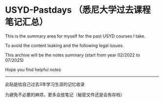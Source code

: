 # USYD-Pastdays （悉尼大学过去课程笔记汇总）

This is the summary area for myself for the past USYD courses I take.

To avoid the content leaking and the following legal issues.

This archive will be the notes summary (start from year 02/2022 to 07/2025)

Hope you find helpful notes

-------
此贴是给自己过去3年学习生涯的记忆收录

为避免不必要的麻烦，更多会放笔记（秘密文件还是会有存档）
